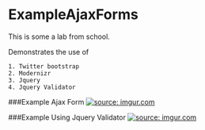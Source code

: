 # ExampleAjaxForms

This is some a lab from school.

Demonstrates the use of
```
1. Twitter bootstrap
2. Modernizr
3. Jquery
4. Jquery Validator
```

###Example Ajax Form
<a href="http://imgur.com/bS7HcJs"><img src="http://i.imgur.com/bS7HcJs.png" title="source: imgur.com" /></a>

###Example Using Jquery Validator
<a href="http://imgur.com/Z5fhFTV"><img src="http://i.imgur.com/Z5fhFTV.png" title="source: imgur.com" /></a>
